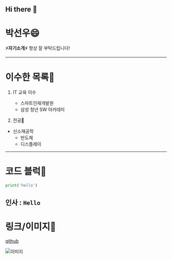 ## Hi there 👋

# 박선우😄
**⚡자기소개⚡**
항상 잘 부탁드립니다!

----
# 이수한 목록🌱
1. IT 교육 이수
    - 스마트인재개발원
    - 삼성 청년 SW 아카데미

2. 전공🌱
- 신소재공학
    - 반도체
    - 디스플레이


----
# 코드 블럭🤔
```python
print('hello')
```
**인사 :** `Hello`
---
# 링크/이미지💬
[github](https://github.com/17season/FirstRepository)

![이미지](https://picsum.photos/200/300/)

